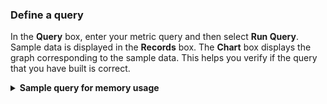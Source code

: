### Define a query

   In the **Query** box, enter your metric query and then select **Run Query**.  
   Sample data is displayed in the **Records** box. The **Chart** box displays the graph corresponding to the sample data. This helps you verify if the query that you have built is correct.

   <details>
   <summary><b>Sample query for memory usage</b></summary>

   Query: `metric=memory`

   ![Query - disk usage](./static/cv-sumologic-select-metric-query-memory.png)

   Disk usage records and chart being displayed for the query

   ![Memory usage records and charts](./static/cv-sumologic-select-metric-query-memory-chart-records.png)


   </details>
